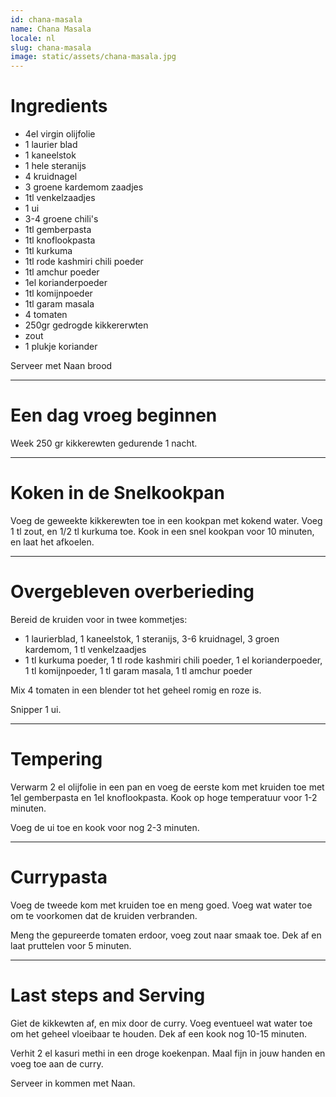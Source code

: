 ```yaml
---
id: chana-masala
name: Chana Masala
locale: nl
slug: chana-masala
image: static/assets/chana-masala.jpg
---
```


# Ingredients

- 4el virgin olijfolie
- 1 laurier blad
- 1 kaneelstok
- 1 hele steranijs
- 4 kruidnagel
- 3 groene kardemom zaadjes
- 1tl venkelzaadjes
- 1 ui
- 3-4 groene chili's
- 1tl gemberpasta
- 1tl knoflookpasta
- 1tl kurkuma
- 1tl rode kashmiri chili poeder
- 1tl amchur poeder
- 1el korianderpoeder
- 1tl komijnpoeder
- 1tl garam masala
- 4 tomaten
- 250gr gedrogde kikkererwten
- zout
- 1 plukje koriander 

Serveer met Naan brood

---

# Een dag vroeg beginnen

Week 250 gr kikkerewten gedurende 1 nacht.

---

# Koken in de Snelkookpan

Voeg de geweekte kikkerewten toe in een kookpan met kokend water. Voeg 1 tl zout, en 1/2 tl kurkuma toe. Kook in een snel kookpan voor 10 minuten, en laat het afkoelen.

---

# Overgebleven overberieding

Bereid de kruiden voor in twee kommetjes:

- 1 laurierblad, 1 kaneelstok, 1 steranijs, 3-6 kruidnagel, 3 groen kardemom, 1 tl venkelzaadjes
- 1 tl kurkuma poeder, 1 tl rode kashmiri chili poeder, 1 el korianderpoeder, 1 tl komijnpoeder, 1 tl garam masala, 1 tl amchur poeder

Mix 4 tomaten in een blender tot het geheel romig en roze is.

Snipper 1 ui.

---

# Tempering

Verwarm 2 el olijfolie in een pan en voeg de eerste kom met kruiden toe met 1el gemberpasta en 1el knoflookpasta. Kook op hoge temperatuur voor 1-2 minuten.

Voeg de ui toe en kook voor nog 2-3 minuten.

---

# Currypasta

Voeg de tweede kom met kruiden toe en meng goed. Voeg wat water toe om te voorkomen dat de kruiden verbranden.

Meng the gepureerde tomaten erdoor, voeg zout naar smaak toe. Dek af en laat pruttelen voor 5 minuten.

---

# Last steps and Serving

Giet de kikkewten af, en mix door de curry. Voeg eventueel wat water toe om het geheel vloeibaar te houden. Dek af een kook nog 10-15 minuten.

Verhit 2 el kasuri methi in een droge koekenpan. Maal fijn in jouw handen en voeg toe aan de curry.

Serveer in kommen met Naan.
